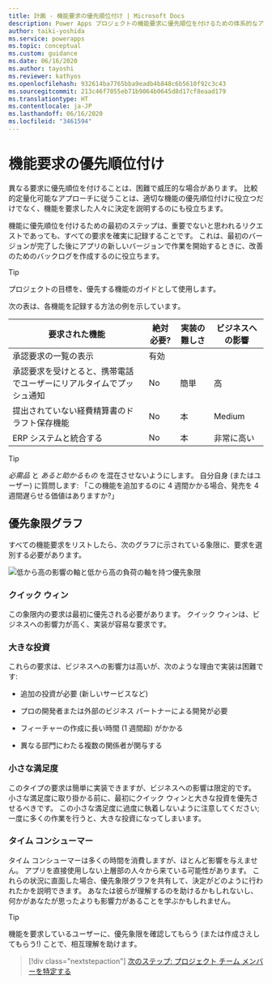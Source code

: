 ```yaml
---
title: 計画 - 機能要求の優先順位付け | Microsoft Docs
description: Power Apps プロジェクトの機能要求に優先順位を付けるための体系的なアプローチに従うことは、適切な機能に優先順位を付け、決定事項を説明するのに役立ちます。
author: taiki-yoshida
ms.service: powerapps
ms.topic: conceptual
ms.custom: guidance
ms.date: 06/16/2020
ms.author: tayoshi
ms.reviewer: kathyos
ms.openlocfilehash: 932614ba7765bba9eadb4b848c6b5610f92c3c43
ms.sourcegitcommit: 213c46f7055eb71b9064b0645d8d17cf8eaad179
ms.translationtype: HT
ms.contentlocale: ja-JP
ms.lasthandoff: 06/16/2020
ms.locfileid: "3461594"
---
```

# <a name="prioritizing-feature-requests"></a>機能要求の優先順位付け

異なる要求に優先順位を付けることは、困難で威圧的な場合があります。
比較的定量化可能なアプローチに従うことは、適切な機能の優先順位付けに役立つだけでなく、機能を要求した人々に決定を説明するのにも役立ちます。

機能に優先順位を付けるための最初のステップは、重要でないと思われるリクエストであっても、すべての要求を確実に記録することです。 これは、最初のバージョンが完了した後にアプリの新しいバージョンで作業を開始するときに、改善のためのバックログを作成するのに役立ちます。

> [!TIP]
> プロジェクトの目標を、優先する機能のガイドとして使用します。

次の表は、各機能を記録する方法の例を示しています。

| 要求された機能          | 絶対必要? | 実装の難しさ | ビジネスへの影響 |
|----------------------------|---------------------|------------------------------|------------------------|
| 承認要求の一覧の表示    | 有効         |               |                        |
| 承認要求を受けとると、携帯電話でユーザーにリアルタイムでプッシュ通知 | No                      | 簡単                             | 高                   |
| 提出されていない経費精算書のドラフト保存機能 | No        | 本      | Medium                 |
| ERP システムと統合する     | No               | 本                     | 非常に高い      |

> [!TIP]
> *必需品* と *あると助かるもの* を混在させないようにします。 自分自身 (またはユーザー) に質問します: 「この機能を追加するのに 4 週間かかる場合、発売を 4 週間遅らせる価値はありますか?」

## <a name="priority-quadrants-chart"></a>優先象限グラフ

すべての機能要求をリストしたら、次のグラフに示されている象限に、要求を選別する必要があります。

![低から高の影響の軸と低から高の負荷の軸を持つ優先象限](media/priority-quadrant.png "低から高の影響の軸と低から高の負荷の軸を持つ優先象限")

### <a name="quick-wins"></a>クイック ウィン

この象限内の要求は最初に優先される必要があります。 クイック ウィンは、ビジネスへの影響力が高く、実装が容易な要求です。

### <a name="big-investments"></a>大きな投資

これらの要求は、ビジネスへの影響力は高いが、次のような理由で実装は困難です:

- 追加の投資が必要 (新しいサービスなど)

- プロの開発者または外部のビジネス パートナーによる開発が必要

- フィーチャーの作成に長い時間 (1 週間超) がかかる

- 異なる部門にわたる複数の関係者が関与する

### <a name="little-satisfiers"></a>小さな満足度

このタイプの要求は簡単に実装できますが、ビジネスへの影響は限定的です。 小さな満足度に取り掛かる前に、最初にクイック ウィンと大きな投資を優先させるべきです。 この小さな満足度に過度に執着しないように注意してください; 一度に多くの作業を行うと、大きな投資になってしまいます。

### <a name="time-consumers"></a>タイム コンシューマー

タイム コンシューマーは多くの時間を消費しますが、ほとんど影響を与えません。 アプリを直接使用しない上層部の人々から来ている可能性があります。 これらの状況に直面した場合、優先象限グラフを共有して、決定がどのように行われたかを説明できます。 あなたは彼らが理解するのを助けるかもしれないし、何かがあなたが思ったよりも影響力があることを学ぶかもしれません。

> [!TIP]
> 機能を要求しているユーザーに、優先象限を確認してもらう (または作成さえしてもらう!) ことで、相互理解を助けます。

> [!div class="nextstepaction"]
> [次のステップ: プロジェクト チーム メンバーを特定する](identifying-project-members.md)
